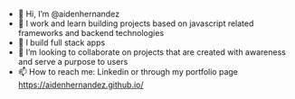 - 👋 Hi, I’m @aidenhernandez
- 👀 I work and learn building projects based on javascript related frameworks and backend technologies
- 🌱 I build full stack apps
- 💞️ I’m looking to collaborate on projects that are created with awareness and serve a purpose to users
- 📫 How to reach me: Linkedin or through my portfolio page https://aidenhernandez.github.io/

<!---
aidenhernandez/aidenhernandez is a ✨ special ✨ repository because its `README.md` (this file) appears on your GitHub profile.
You can click the Preview link to take a look at your changes.
--->
